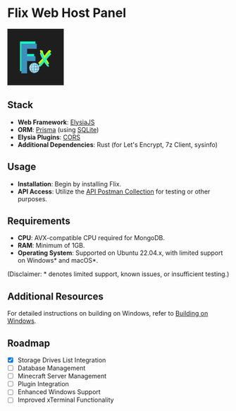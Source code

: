 # Flix Web Host Panel

![Flix Web Host Panel Icon](v1_panel/icons/icon.png)

## Stack
- **Web Framework**: [ElysiaJS](https://elysiajs.com/)
- **ORM**: [Prisma](https://www.prisma.io/) (using [SQLite](https://sqlite.org/))
- **Elysia Plugins**: [CORS](https://elysiajs.com/plugins/cors.html)
- **Additional Dependencies**: Rust (for Let's Encrypt, 7z Client, sysinfo)

## Usage
- **Installation**: Begin by installing Flix.
- **API Access**: Utilize the [API Postman Collection](https://www.postman.com/prtech-india/workspace/flix/overview) for testing or other purposes.

## Requirements
- **CPU**: AVX-compatible CPU required for MongoDB.
- **RAM**: Minimum of 1GB.
- **Operating System**: Supported on Ubuntu 22.04.x, with limited support on Windows* and macOS*.

(Disclaimer: \* denotes limited support, known issues, or insufficient testing.)

## Additional Resources
For detailed instructions on building on Windows, refer to [Building on Windows](windows.md).

## Roadmap
- [X] Storage Drives List Integration
- [ ] Database Management
- [ ] Minecraft Server Management
- [ ] Plugin Integration
- [ ] Enhanced Windows Support
- [ ] Improved xTerminal Functionality